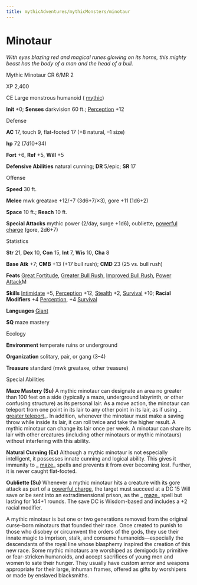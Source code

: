 ```yaml
---
title: mythicAdventures/mythicMonsters/minotaur
---
```

# Minotaur

_With eyes blazing red and magical runes glowing on its horns, this mighty beast has the body of a man and the head of a bull._

Mythic Minotaur CR 6/MR 2

XP 2,400

CE Large monstrous humanoid ( [mythic](mythicAdventures/mythicMonsters#_mythic-subtype))

**Init** +0; **Senses** darkvision 60 ft.; [Perception](skills/perception#_perception) +12

Defense

**AC** 17, touch 9, flat-footed 17 (+8 natural, –1 size)

**hp** 72 (7d10+34)

**Fort** +6, **Ref** +5, **Will** +5

**Defensive Abilities** natural cunning; **DR** 5/epic; **SR** 17

Offense

**Speed** 30 ft.

**Melee** mwk greataxe +12/+7 (3d6+7/×3), gore +11 (1d6+2)

**Space** 10 ft.; **Reach** 10 ft.

**Special Attacks** mythic power (2/day, surge +1d6), oubliette, [powerful charge](monsters/universalMonsterRules#_powerful-charge) (gore, 2d6+7)

Statistics

**Str** 21, **Dex** 10, **Con** 15, **Int** 7, **Wis** 10, **Cha** 8

**Base Atk** +7; **CMB** +13 (+17 bull rush); **CMD** 23 (25 vs. bull rush)

**Feats** [Great Fortitude](feats#_great-fortitude), [Greater Bull Rush](feats#_greater-bull-rush), [Improved Bull Rush](feats#_improved-bull-rush), [Power Attack](mythicAdventures/mythicFeats#_power-attack-mythic)M

**Skills** [Intimidate](skills/intimidate#_intimidate) +5, [Perception](skills/perception#_perception) +12, [Stealth](skills/stealth#_stealth) +2, [Survival](skills/survival#_survival) +10; **Racial Modifiers** +4 [Perception](skills/perception#_perception), +4 [Survival](skills/survival#_survival)

**Languages** [Giant](monsters/creatureTypes#_giant-subtype)

**SQ** maze mastery

Ecology

**Environment** temperate ruins or underground

**Organization** solitary, pair, or gang (3–4)

**Treasure** standard (mwk greataxe, other treasure)

Special Abilities

**Maze Mastery (Su)** A mythic minotaur can designate an area no greater than 100 feet on a side (typically a maze, underground labyrinth, or other confusing structure) as its personal lair. As a move action, the minotaur can teleport from one point in its lair to any other point in its lair, as if using _ [greater teleport](spells/teleport#_teleport-greater)_. In addition, whenever the minotaur must make a saving throw while inside its lair, it can roll twice and take the higher result. A mythic minotaur can change its lair once per week. A minotaur can share its lair with other creatures (including other minotaurs or mythic minotaurs) without interfering with this ability.

**Natural Cunning (Ex)** Although a mythic minotaur is not especially intelligent, it possesses innate cunning and logical ability. This gives it immunity to _ [maze](spells/maze#_maze)_ spells and prevents it from ever becoming lost. Further, it is never caught flat-footed.

**Oubliette (Su)** Whenever a mythic minotaur hits a creature with its gore attack as part of a [powerful charge](monsters/universalMonsterRules#_powerful-charge), the target must succeed at a DC 15 Will save or be sent into an extradimensional prison, as the _ [maze](spells/maze#_maze)_ spell but lasting for 1d4+1 rounds. The save DC is Wisdom-based and includes a +2 racial modifier.

A mythic minotaur is but one or two generations removed from the original curse-born minotaurs that founded their race. Once created to punish to those who disobey or circumvent the orders of the gods, they use their innate magic to imprison, stalk, and consume humanoids—especially the descendants of the royal line whose blasphemy inspired the creation of this new race. Some mythic minotaurs are worshiped as demigods by primitive or fear-stricken humanoids, and accept sacrifices of young men and women to sate their hunger. They usually have custom armor and weapons appropriate for their large, inhuman frames, offered as gifts by worshipers or made by enslaved blacksmiths.

